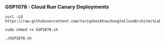 ### GSP1078 :  Cloud Run Canary Deployments 



```
curl -LO https://raw.githubusercontent.com/tariqsheikhsw/GoogleCloudArchitectLabs/main/Solutions/GSP1078.sh

sudo chmod +x GSP1078.sh

./GSP1078.sh
```
